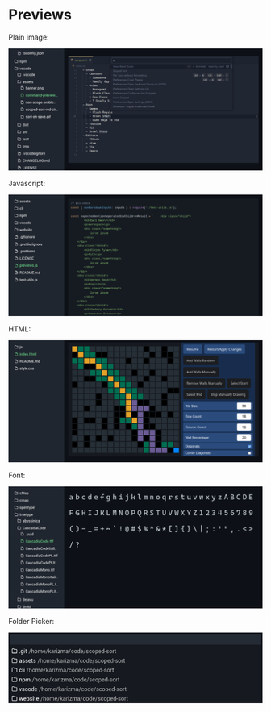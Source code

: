 # Previews

Plain image:

![plain image file](assets/plain-image-file.png)

Javascript:

![javascript](assets/javascript.png)

HTML:

![html](assets/html.png)

Font:

![font](assets/font.png)

Folder Picker:

![folder picker](assets/folder-picker.png)
